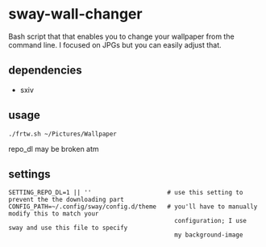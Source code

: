 # sway-wall-changer
Bash script that that enables you to change your wallpaper from the command line.
I focused on JPGs but you can easily adjust that. 

## dependencies

* sxiv

## usage 

```
./frtw.sh ~/Pictures/Wallpaper 
```

repo_dl may be broken atm
## settings

```
SETTING_REPO_DL=1 || ''                     # use this setting to prevent the the downloading part
CONFIG_PATH=~/.config/sway/config.d/theme   # you'll have to manually modify this to match your
                                              configuration; I use sway and use this file to specify
                                              my background-image
```



